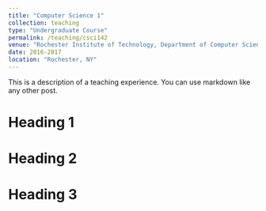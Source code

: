 ```yaml
---
title: "Computer Science 1"
collection: teaching
type: "Undergraduate Course"
permalink: /teaching/csci142
venue: "Rochester Institute of Technology, Department of Computer Science"
date: 2016-2017
location: "Rochester, NY"
---
```


This is a description of a teaching experience. You can use markdown like any other post.

Heading 1
======

Heading 2
======

Heading 3
======

